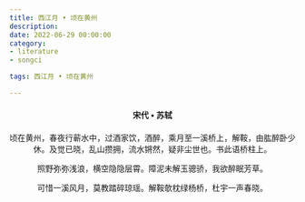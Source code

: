 ```yaml
---
title: 西江月 • 顷在黄州
description:
date: 2022-06-29 00:00:00
category:
- literature
- songci

tags: 西江月 • 顷在黄州

---
```


<div id="poem-author">
    宋代 • 苏轼
</div>
<div id="poem-body">
<p class="poem-paragraph">顷在黄州，春夜行蕲水中，过酒家饮，酒醉，乘月至一溪桥上，解鞍，由肱醉卧少休。及觉已晓，乱山攒拥，流水锵然，疑非尘世也。书此语桥柱上。</p>
<p class="poem-paragraph"></p>
<p class="poem-paragraph">照野弥弥浅浪，横空隐隐层霄。障泥未解玉骢骄，我欲醉眠芳草。</p>
<p class="poem-paragraph">可惜一溪风月，莫教踏碎琼瑶。解鞍欹枕绿杨桥，杜宇一声春晓。</p>

</div>

<style>

#poem-author {
    width: 100%;
    text-align: center;
    margin: 20px 0;
    font-weight: bold;
}
#poem-body {
    width: 100%;
    text-align: center;
}
.poem-paragraph {
    font-family: "仿宋"
}

</style>